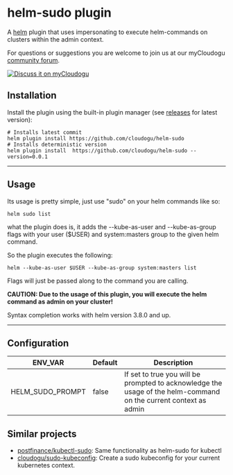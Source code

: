 # helm-sudo plugin

A [helm](https://helm.sh) plugin that uses impersonating to execute helm-commands on clusters within the admin context.

For questions or suggestions you are welcome to join us at our myCloudogu [community forum](https://community.cloudogu.com/c/kubernetes/54).

[![Discuss it on myCloudogu](https://static.cloudogu.com/static/images/discuss-it.png)](https://community.cloudogu.com/c/kubernetes/54)

## Installation

Install the plugin using the built-in plugin manager (see [releases](https://github.com/cloudogu/helm-sudo/releases)  for latest version):

```
# Installs latest commit
helm plugin install https://github.com/cloudogu/helm-sudo
# Installs deterministic version
helm plugin install  https://github.com/cloudogu/helm-sudo --version=0.0.1
``` 

---

## Usage

Its usage is pretty simple, just use "sudo" on your helm commands like so:

```
helm sudo list 
```

what the plugin does is, it adds the --kube-as-user and --kube-as-group flags with your user ($USER) and system:masters group to the given helm command. 

So the plugin executes the following: 

```
helm --kube-as-user $USER --kube-as-group system:masters list
```

Flags will just be passed along to the command you are calling. 

**CAUTION: Due to the usage of this plugin, you will execute the helm command as admin on your cluster!**

Syntax completion works with helm version 3.8.0 and up.

---

## Configuration

| ENV_VAR  	|   Default	|   Description	|   
|---	|---	|---	|
|HELM_SUDO_PROMPT|   	false |   If set to true you will be prompted to acknowledge the usage of the helm-command on the current context as admin	|


## Similar projects
* [postfinance/kubectl-sudo](https://github.com/postfinance/kubectl-sudo): Same functionality as helm-sudo for kubectl
* [cloudogu/sudo-kubeconfig](https://github.com/cloudogu/sudo-kubeconfig): Create a sudo kubeconfig for your current kubernetes context.
